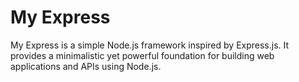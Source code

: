 # My Express
My Express is a simple Node.js framework inspired by Express.js. It provides a minimalistic yet powerful foundation for building web applications and APIs using Node.js.